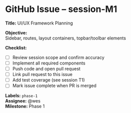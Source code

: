 # GitHub Issue – session-M1

**Title:** UI/UX Framework Planning

**Objective:**  
Sidebar, routes, layout containers, topbar/toolbar elements

**Checklist:**  
- [ ] Review session scope and confirm accuracy  
- [ ] Implement all required components  
- [ ] Push code and open pull request  
- [ ] Link pull request to this issue  
- [ ] Add test coverage (see session T1)  
- [ ] Mark issue complete when PR is merged

**Labels:** `phase-1`  
**Assignee:** @wes  
**Milestone:** Phase 1  
